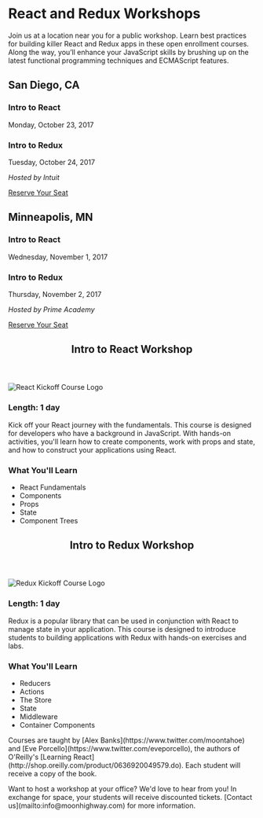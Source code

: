 React and Redux Workshops
=======

Join us at a location near you for a public workshop. Learn best practices for building killer React and Redux apps in these open enrollment courses. Along the way, you’ll enhance your JavaScript skills by brushing up on the latest functional programming techniques and ECMAScript features.

<section class="course-box">
<div>
<h2>San Diego, CA</h2>
<div>
<h3>Intro to React</h3>
<p>Monday, October 23, 2017</p>
<h3>Intro to Redux</h3>
<p>Tuesday, October 24, 2017</p>
<p><i>Hosted by Intuit</i></p>
</div>
<a href="https://ti.to/moon-highway/react-and-redux-workshop" target="_blank">Reserve Your Seat</a>
</div>
<div>
<h2>Minneapolis, MN</h2>
<div>
<h3>Intro to React</h3>
<p>Wednesday, November 1, 2017</p>
<h3>Intro to Redux</h3>
<p>Thursday, November 2, 2017</p>
<p><i>Hosted by Prime Academy</i></p>
</div>
<a href="https://ti.to/moon-highway/react-workshop-mn" target="_blank">Reserve Your Seat</a>
</div>
</section>


<section class="mh-course">
  <header>
    <h2>Intro to React Workshop</h2>
  </header>
  <div>
  <img src="/img/logo/react.svg" alt="React Kickoff Course Logo" />
    <div>
    <h3>Length: 1 day</h3>  
    <p>Kick off your React journey with the fundamentals. This course is designed for developers who have a background in JavaScript. With hands-on activities, you'll learn how to create components, work with props and state, and how to construct your applications using React.</p>
    </div>
    <div>
    <h3>What You'll Learn</h3>
    <ul>
      <li>React Fundamentals</li>
      <li>Components</li>
      <li>Props</li>
      <li>State</li>
      <li>Component Trees</li>
    </ul>
    </div>
    </div>
</section>    
  <section class="mh-course">
  <header>
    <h2>Intro to Redux Workshop</h2>
  </header>
    <div>
    <img src="/img/logo/redux.png" alt="Redux Kickoff Course Logo" />
      <div>
      <h3>Length: 1 day</h3>
      <p>Redux is a popular library that can be used in conjunction with React
      to manage state in your application. This course is designed to introduce students to building applications with Redux with hands-on exercises and labs.</p>
      </div>
      <div>
      <h3>What You'll Learn</h3>
      <ul>
        <li>Reducers</li>
        <li>Actions</li>
        <li>The Store</li>
        <li>State</li>
        <li>Middleware</li>
        <React Redux</li>
        <li>Container Components</li>
      </ul>
      </div>
      </div>
</section>
  <section>
          <p>Courses are taught by [Alex Banks](https://www.twitter.com/moontahoe) and [Eve Porcello](https://www.twitter.com/eveporcello), the authors of O'Reilly's [Learning React](http://shop.oreilly.com/product/0636920049579.do). Each student will receive a copy of the book.</p>
          <p>Want to host a workshop at your office? We'd love to hear from you! In exchange for space, your students will receive discounted tickets. [Contact us](mailto:info@moonhighway.com) for more information.</p>
    </section>
